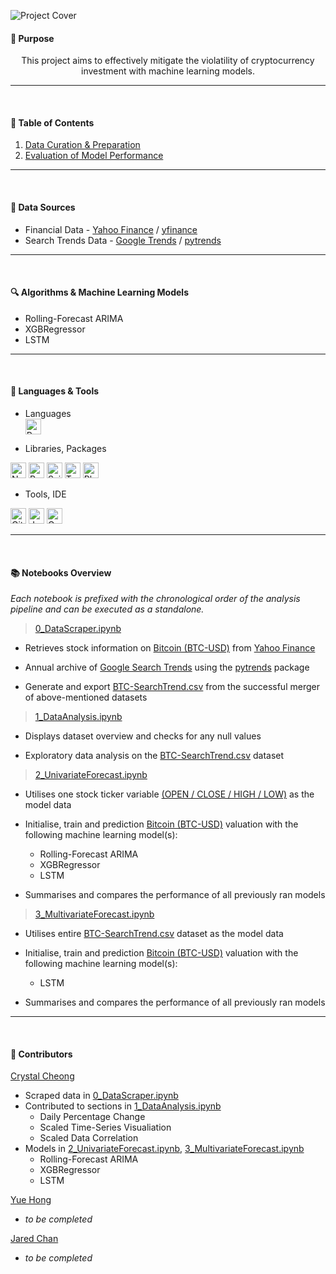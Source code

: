![Project Cover](https://user-images.githubusercontent.com/65748007/164231809-0d7736b6-e71c-4d8f-9f19-6d4b61ca0821.png)


#### 📌 Purpose
<p align="center">
  This project aims to effectively mitigate the violatility of cryptocurrency investment with machine learning models.
</p>

---

<br/>

#### 🧭 Table of Contents
1. [Data Curation & Preparation](./data/README.md)
2. [Evaluation of Model Performance](./metrics/README.md)
---

<br/>

#### 📑 Data Sources
- Financial Data - <a href="https://sg.finance.yahoo.com/cryptocurrencies/" target="_blank">Yahoo Finance</a> / <a href="https://pypi.org/project/yfinance/" target="_blank">yfinance</a>
- Search Trends Data - <a href="https://trends.google.com/trends/?geo=SG" target="_blank">Google Trends</a> / <a href="https://pypi.org/project/pytrends/" target="_blank">pytrends</a>


---

<br/>

####  🔍 Algorithms & Machine Learning Models
- Rolling-Forecast ARIMA
- XGBRegressor
- LSTM


---

<br/>

####  🧰 Languages & Tools
- Languages <br/>
  <img alt="Python" src="https://img.shields.io/badge/Python-FFD43B?style=for-the-badge&logo=python&logoColor=blue" height="25"/>


- Libraries, Packages <br/>
<img alt="Numpy" src="https://img.shields.io/badge/Numpy-777BB4?style=for-the-badge&logo=numpy&logoColor=white" height="25"/>
<img alt="Pandas" src="https://img.shields.io/badge/Pandas-2C2D72?style=for-the-badge&logo=pandas&logoColor=white" height="25"/>
<img alt="Scikit Learn" src="https://img.shields.io/badge/scikit_learn-F7931E?style=for-the-badge&logo=scikit-learn&logoColor=white" height="25"/>
<img alt="TensorFlow" src="https://img.shields.io/badge/TensorFlow-FF6F00?style=for-the-badge&logo=TensorFlow&logoColor=white" height="25"/>
<img alt="Plotly" src="https://img.shields.io/badge/Plotly-239120?style=for-the-badge&logo=plotly&logoColor=white" height="25"/>

- Tools, IDE <br/>
<img alt="Github" src="https://img.shields.io/badge/GitHub-100000?style=for-the-badge&logo=github&logoColor=white" height="25"/>
<img alt="Jupyter" src="https://img.shields.io/badge/Jupyter-F37626.svg?&style=for-the-badge&logo=Jupyter&logoColor=white" height="25"/>
<img alt="Google Colab" src="https://img.shields.io/badge/Colab-F9AB00?style=for-the-badge&logo=googlecolab&color=525252" height="25"/>

---

<br/>

####  📚 Notebooks Overview 

*Each notebook is prefixed with the chronological order of the analysis pipeline and can be executed as a standalone.*
<br/>

> [0_DataScraper.ipynb](./0_DataScraper.ipynb)

  - Retrieves stock information on <a href="https://sg.finance.yahoo.com/quote/BTC-USD/" target="_blank">Bitcoin (BTC-USD)</a> from <a href="https://sg.finance.yahoo.com/cryptocurrencies/" target="_blank">Yahoo Finance</a>

  - Annual archive of <a href="https://trends.google.com/trends/?geo=SG" target="_blank">Google Search Trends</a> using the <a href="https://pypi.org/project/pytrends/" target="_blank">pytrends</a> package 

  - Generate and export [BTC-SearchTrend.csv](./data/BTC-SearchTrend.csv) from the successful merger of above-mentioned datasets


> [1_DataAnalysis.ipynb](./1_DataAnalysis.ipynb)

  - Displays dataset overview and checks for any null values

  - Exploratory data analysis on the [BTC-SearchTrend.csv](./data/BTC-SearchTrend.csv) dataset


> [2_UnivariateForecast.ipynb](./2_UnivariateForecast.ipynb)

  - Utilises one stock ticker variable [(OPEN / CLOSE / HIGH / LOW)](./data/README.md) as the model data

  - Initialise, train and prediction <a href="https://sg.finance.yahoo.com/quote/BTC-USD/" target="_blank">Bitcoin (BTC-USD)</a> valuation with the following machine learning model(s):
    - Rolling-Forecast ARIMA
    - XGBRegressor
    - LSTM

  - Summarises and compares the performance of all previously ran models

> [3_MultivariateForecast.ipynb](./3_MultivariateForecast.ipynb)

  - Utilises entire [BTC-SearchTrend.csv](./data/BTC-SearchTrend.csv) dataset as the model data

  - Initialise, train and prediction <a href="https://sg.finance.yahoo.com/quote/BTC-USD/" target="_blank">Bitcoin (BTC-USD)</a> valuation with the following machine learning model(s):
    - LSTM

  - Summarises and compares the performance of all previously ran models

---

<br/>

####  👥 Contributors 

<a href="https://github.com/crystalcheong" target="_blank">Crystal Cheong</a><br/>

- Scraped data in [0_DataScraper.ipynb](./0_DataScraper.ipynb)
- Contributed to sections in [1_DataAnalysis.ipynb](./1_DataAnalysis.ipynb)
  - Daily Percentage Change
  - Scaled Time-Series Visualiation
  - Scaled Data Correlation
- Models in [2_UnivariateForecast.ipynb](./2_UnivariateForecast.ipynb), [3_MultivariateForecast.ipynb](./3_MultivariateForecast.ipynb)
  - Rolling-Forecast ARIMA
  - XGBRegressor
  - LSTM

<a href="https://github.com/" target="_blank">Yue Hong</a><br/>
- *to be completed*

<a href="https://github.com/" target="_blank">Jared Chan</a><br/>
- *to be completed*